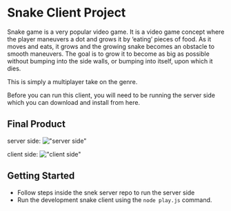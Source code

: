 # Snake Client Project

Snake game is a very popular video game. It is a video game concept where the player maneuvers a dot and grows it by ‘eating’ pieces of food. As it moves and eats, it grows and the growing snake becomes an obstacle to smooth maneuvers. The goal is to grow it to become as big as possible without bumping into the side walls, or bumping into itself, upon which it dies.

This is simply a multiplayer take on the genre.

Before you can run this client, you will need to be running the server side which you can download and install from here. 

## Final Product
server side:
!["server side"](https://user-images.githubusercontent.com/114049732/204693118-c96b5252-211c-4f72-8462-5a2507d96f18.png)

client side:
!["client side"](https://user-images.githubusercontent.com/114049732/204693559-db6ae1c8-f332-4f32-a1db-c21c8e578cbe.png)

## Getting Started

- Follow steps inside the snek server repo to run the server side
- Run the development snake client using the `node play.js` command.